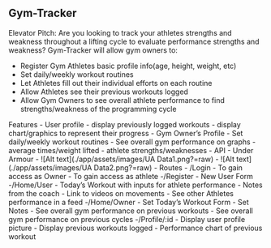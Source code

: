 ## Gym-Tracker


Elevator Pitch: Are you looking to track your athletes strengths and weakness throughout a lifting cycle to evaluate performance strengths and weakness? Gym-Tracker will allow gym owners to:
- Register Gym Athletes basic profile info(age, height, weight, etc)
- Set daily/weekly workout routines
- Let Athletes fill out their individual efforts on each routine
- Allow Athletes see their previous workouts logged
- Allow Gym Owners to see overall athlete performance to find strengths/weakness of the programming cycle

Features
  	- User profile
       		 - display previously logged workouts
        		- display chart/graphics to represent their progress
 	 - Gym Owner’s Profile
      		  - Set daily/weekly workout routines
      		  - See overall gym performance on graphs
           		   - average times/weight lifted
            	  - athlete strengths/weaknesses
 	 - API
       		 - Under Armour
           - ![Alt text](./app/assets/images/UA Data1.png?=raw)
           - ![Alt text](./app/assets/images/UA Data2.png?=raw)
	- Routes
		- /Login
			- To gain access as Owner
			- To gain access as athlete
		-/Register
			- New User Form
		-/Home/User
			- Today’s Workout with inputs for athlete performance
			- Notes from the coach
			- Link to videos on movements
			- See other Athletes performance in a feed
		-/Home/Owner
			- Set Today’s Workout Form
			- Set Notes
			- See overall gym performance on previous workouts
			- See overall gym performance on previous cycles
		-/Profile/:id
			- Display user profile picture
			- Display previous workouts logged
			- Performance chart of previous workout
